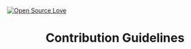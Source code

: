 [![Open Source Love](https://badges.frapsoft.com/os/v1/open-source.png?v=103)](https://github.com/ellerbrock/open-source-badges/)

<h1 align="center">Contribution Guidelines</h1>


